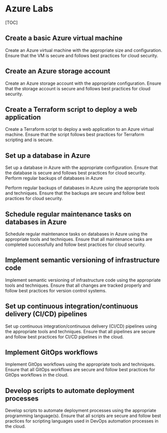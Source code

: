# Azure Labs

[TOC]

## Create a basic Azure virtual machine

Create an Azure virtual machine with the appropriate size and configuration. Ensure that the VM is secure and follows best practices for cloud security.

## Create an Azure storage account

Create an Azure storage account with the appropriate configuration. Ensure that the storage account is secure and follows best practices for cloud security.

## Create a Terraform script to deploy a web application

Create a Terraform script to deploy a web application to an Azure virtual machine. Ensure that the script follows best practices for Terraform scripting and is secure.

## Set up a database in Azure

Set up a database in Azure with the appropriate configuration. Ensure that the database is secure and follows best practices for cloud security.
Perform regular backups of databases in Azure

Perform regular backups of databases in Azure using the appropriate tools and techniques. Ensure that the backups are secure and follow best practices for cloud security.

## Schedule regular maintenance tasks on databases in Azure

Schedule regular maintenance tasks on databases in Azure using the appropriate tools and techniques. Ensure that all maintenance tasks are completed successfully and follow best practices for cloud security.

## Implement semantic versioning of infrastructure code

Implement semantic versioning of infrastructure code using the appropriate tools and techniques. Ensure that all changes are tracked properly and follow best practices for version control systems.

## Set up continuous integration/continuous delivery (CI/CD) pipelines

Set up continuous integration/continuous delivery (CI/CD) pipelines using the appropriate tools and techniques. Ensure that all pipelines are secure and follow best practices for CI/CD pipelines in the cloud.

## Implement GitOps workflows

Implement GitOps workflows using the appropriate tools and techniques. Ensure that all GitOps workflows are secure and follow best practices for GitOps workflows in the cloud.

## Develop scripts to automate deployment processes

Develop scripts to automate deployment processes using the appropriate programming language(s). Ensure that all scripts are secure and follow best practices for scripting languages used in DevOps automation processes in the cloud.
